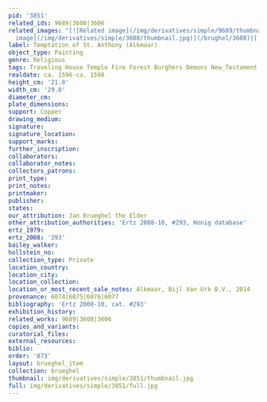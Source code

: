 ```yaml
---
pid: '3851'
related_ids: 9689|3608|3606
related_images: "[![Related image](/img/derivatives/simple/9689/thumbnail.jpg)](/brughel/9689)|[![Related
  image](/img/derivatives/simple/3608/thumbnail.jpg)](/brughel/3608)|[![Related image](/img/derivatives/simple/3606/thumbnail.jpg)](/brughel/3606)"
label: Temptation of St. Anthony (Alkmaar)
object_type: Painting
genre: Religious
tags: Traveling House Temple Fire Forest Burghers Demons New_Testament Saint
realdate: ca. 1596-ca. 1598
height_cm: '21.8'
width_cm: '29.8'
diameter_cm: 
plate_dimensions: 
support: Copper
drawing_medium: 
signature: 
signature_location: 
support_marks: 
further_inscription: 
collaborators: 
collaborator_notes: 
collectors_patrons: 
print_type: 
print_notes: 
printmaker: 
publisher: 
states: 
our_attribution: Jan Brueghel the Elder
other_attribution_authorities: 'Ertz 2008-10, #293, Honig database'
ertz_1979: 
ertz_2008: '293'
bailey_walker: 
hollstein_no: 
collection_type: Private
location_country: 
location_city: 
location_collection: 
location_or_most_recent_sale_notes: Alkmaar, Bijl Van Urk B.V., 2014
provenance: 6074|6075|6076|6077
bibliography: 'Ertz 2008-10, cat. #293'
exhibition_history: 
related_works: 9689|3608|3606
copies_and_variants: 
curatorial_files: 
external_resources: 
biblio: 
order: '873'
layout: brueghel_item
collection: brueghel
thumbnail: img/derivatives/simple/3851/thumbnail.jpg
full: img/derivatives/simple/3851/full.jpg
---
```

